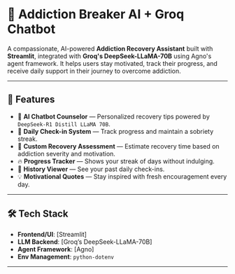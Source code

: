 # 🧠 Addiction Breaker AI + Groq Chatbot

A compassionate, AI-powered **Addiction Recovery Assistant** built with **Streamlit**, integrated with **Groq's DeepSeek-LLaMA-70B** using Agno's agent framework. It helps users stay motivated, track their progress, and receive daily support in their journey to overcome addiction.

---

## 🚀 Features

- 💬 **AI Chatbot Counselor** — Personalized recovery tips powered by `DeepSeek-R1 Distill LLaMA 70B`.
- 📅 **Daily Check-in System** — Track progress and maintain a sobriety streak.
- 🧪 **Custom Recovery Assessment** — Estimate recovery time based on addiction severity and motivation.
- 🔥 **Progress Tracker** — Shows your streak of days without indulging.
- 📜 **History Viewer** — See your past daily check-ins.
- 💡 **Motivational Quotes** — Stay inspired with fresh encouragement every day.

---

## 🛠 Tech Stack

- **Frontend/UI**: [Streamlit]
- **LLM Backend**: [Groq’s DeepSeek-LLaMA-70B]
- **Agent Framework**: [Agno]
- **Env Management**: `python-dotenv`

---
